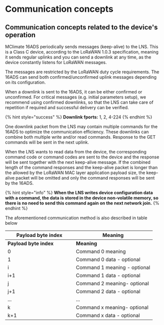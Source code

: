 # Communication concepts

## Communication concepts related to the device's operation

MClimate 16ADS periodically sends messages (keep-alive) to the LNS. This is a Class C device, according to the LoRaWAN 1.0.3 specification, meaning it sends regular uplinks and you can send a downlink at any time, as the device constantly listens for LoRaWAN messages.

The messages are restricted by the LoRaWAN duty cycle requirements. The 16ADS can send both confirmed/unconfirmed uplink messages depending on its configuration.

When a downlink is sent to the 16ADS, it can be either confirmed or unconfirmed. For critical messages (e.g. initial parameters setup), we recommend using confirmed downlinks, so that the LNS can take care of repetition if required and successful delivery can be verified.

{% hint style="success" %}
**Downlink fports:** 1, 2, 4-224
{% endhint %}

One downlink packet from the LNS may contain multiple commands for the 16ADS to optimize the communication efficiency. These downlinks can combine both multiple write and/or read commands. Response to the GET commands will be sent in the next uplink.

When the LNS wants to read data from the device, the corresponding command code or command codes are sent to the device and the response will be sent together with the next keep-alive message. If the combined length of the command responses and the keep-alive packet is longer than the allowed by the LoRaWAN MAC layer application payload size, the keep-alive packet will be omitted and only the command responses will be sent by the 16ADS.

{% hint style="info" %}
**When the LNS writes device configuration data with a command, the data is stored in the device non-volatile memory, so there is no need to send this command again on the next network join.**
{% endhint %}

The aforementioned communication method is also described in table below

<table data-header-hidden><thead><tr><th width="206">Payload byte index</th><th>Meaning</th></tr></thead><tbody><tr><td><strong>Payload byte index</strong></td><td><strong>Meaning</strong></td></tr><tr><td>0</td><td>Command 0 meaning</td></tr><tr><td>1</td><td>Command 0 data - optional</td></tr><tr><td>i</td><td>Command 1 meaning - optional</td></tr><tr><td>i+1</td><td>Command 1 data - optional</td></tr><tr><td>j</td><td>Command 2 meaning- optional</td></tr><tr><td>j+1</td><td>Command 2 data - optional</td></tr><tr><td>...</td><td>...</td></tr><tr><td>k</td><td>Command x meaning- optional</td></tr><tr><td>k+1</td><td>Command x data - optional</td></tr></tbody></table>
